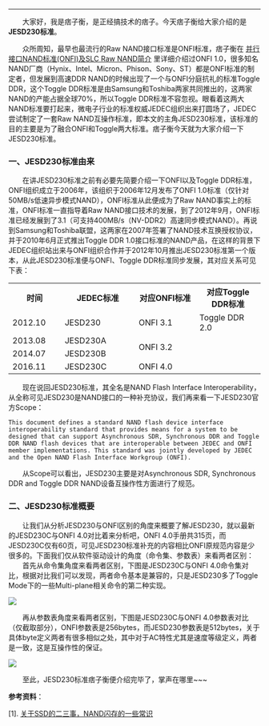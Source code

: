 ----
　　大家好，我是痞子衡，是正经搞技术的痞子。今天痞子衡给大家介绍的是**JESD230标准**。  

　　众所周知，最早也最流行的Raw NAND接口标准是ONFI标准，痞子衡在 [并行接口NAND标准(ONFI)及SLC Raw NAND简介](https://www.cnblogs.com/henjay724/p/9152535.html) 里详细介绍过ONFI 1.0，很多知名NAND厂商（Hynix、Intel、Micron、Phison、Sony、ST）都是ONFI标准的制定者，但发展到高速DDR NAND的时候出现了一个与ONFI分庭抗礼的标准Toggle DDR，这个Toggle DDR标准是由Samsung和Toshiba两家共同推出的，这两家NAND的产能占据全球70%，所以Toggle DDR标准不容忽视。眼看着这两大NAND标准要打起来，微电子行业的标准权威JEDEC组织出来打圆场了，JEDEC尝试制定了一套Raw NAND互操作标准，即本文的主角JESD230标准，该标准的目的主要是为了融合ONFI和Toggle两大标准。痞子衡今天就为大家介绍一下JESD230标准。  

### 一、JESD230标准由来
　　在讲JESD230标准之前有必要先简要介绍一下ONFI以及Toggle DDR标准，ONFI组织成立于2006年，该组织于2006年12月发布了ONFI 1.0标准（仅针对50MB/s低速异步模式NAND），ONFI标准从此便成为了Raw NAND事实上的标准，ONFI标准一直指导着Raw NAND接口技术的发展，到了2012年9月，ONFI标准已经发展到了3.1（可支持400MB/s（NV-DDR2）高速同步模式NAND）。再说到Samsung和Toshiba联盟，这两家在2007年签署了NAND技术互换授权协议，并于2010年6月正式推出Toggle DDR 1.0接口标准的NAND产品，在这样的背景下JEDEC组织站出来与ONFI组织合作并于2012年10月推出JESD230标准第一个版本，从此JESD230标准便与ONFI、Toggle DDR标准同步发展，其对应关系可见下表：  

<table><tbody>
    <tr>
        <th style="width: 120px;">时间</th>
        <th style="width: 200px;">JEDEC标准</th>
        <th style="width: 200px;">对应ONFI标准</th>
        <th style="width: 200px;">对应Toggle DDR标准</th>
    </tr>
    <tr>
        <td>2012.10</td>
        <td>JESD230</td>
        <td>ONFI 3.1</td>
        <td>Toggle DDR 2.0</td>
    </tr>
    <tr>
        <td>2013.08</td>
        <td>JESD230A</td>
        <td rowspan="2">ONFI 3.2</td>
        <td></td>
    </tr>
    <tr>
        <td>2014.07</td>
        <td>JESD230B</td>
        <td></td>
    </tr>
    <tr>
        <td>2016.11</td>
        <td>JESD230C</td>
        <td>ONFI 4.0</td>
        <td></td>
    </tr>
</table>

　　现在说回JESD230标准，其全名是NAND Flash Interface Interoperability，从全称可见JESD230是NAND接口的一种补充协议，我们再来看一下JESD230官方Scope：  

```text
This document defines a standard NAND flash device interface interoperability standard that provides means for a system to be designed that can support Asynchronous SDR, Synchronous DDR and Toggle DDR NAND flash devices that are interoperable between JEDEC and ONFI member implementations. This standard was jointly developed by JEDEC and the Open NAND Flash Interface Workgroup (ONFI).
```

　　从Scope可以看出，JESD230主要是对Asynchronous SDR, Synchronous DDR and Toggle DDR NAND设备互操作性方面进行了规范。  

### 二、JESD230标准概要
　　让我们从分析JESD230与ONFI区别的角度来概要了解JESD230，就以最新的JESD230C与ONFI 4.0对比着来分析吧，ONFI 4.0手册共315页，而JESD230C仅有60页，可见JESD230标准补充的内容相比ONFI原规范内容是少很多的。下面我们仅从软件驱动设计的角度（命令集、参数表）来看两者区别：  
　　首先从命令集角度来看两者区别，下图是JESD230C与ONFI 4.0命令集对比，根据对比我们可以发现，两者命令基本是兼容的，只是JESD230多了Toggle Mode下的一些Multi-plane相关命令的第二种实现。  

<img src="http://henjay724.com/image/cnblogs/jesd230_cmd_vs_onfi.PNG" style="zoom:100%" />

　　再从参数表角度来看两者区别，下图是JESD230C与ONFI 4.0参数表对比（仅截取部分），ONFI参数表是256bytes，而JESD230参数表是512bytes，关于具体byte定义两者有很多相似之处，其中对于AC特性尤其是速度等级定义，两者是一致，这是互操作性的保证。  

<img src="http://henjay724.com/image/cnblogs/jesd230_para_table_vs_onfi.PNG" style="zoom:100%" />

　　至此，JESD230标准痞子衡便介绍完毕了，掌声在哪里~~~ 

**参考资料**：

[1]. [关于SSD的二三事，NAND闪存的一些常识](http://www.expreview.com/17963.html) 
